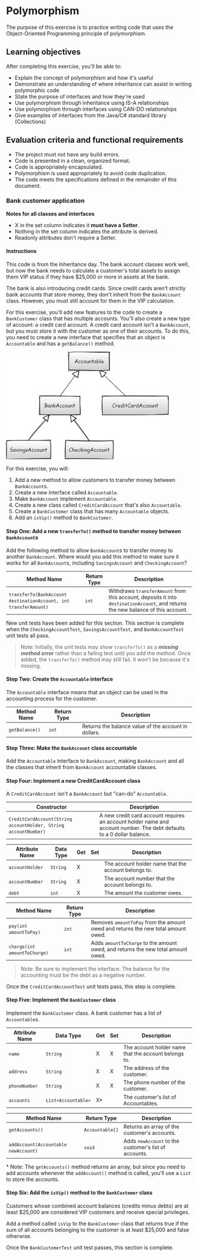# Polymorphism

The purpose of this exercise is to practice writing code that uses the Object-Oriented Programming principle of polymorphism.

## Learning objectives

After completing this exercise, you'll be able to:

- Explain the concept of polymorphism and how it's useful
- Demonstrate an understanding of where inheritance can assist in writing polymorphic code
- State the purpose of interfaces and how they're used
- Use polymorphism through inheritance using IS-A relationships
- Use polymorphism through interfaces using CAN-DO relationships
- Give examples of interfaces from the Java/C# standard library (Collections)

## Evaluation criteria and functional requirements

* The project must not have any build errors.
* Code is presented in a clean, organized format.
* Code is appropriately encapsulated.
* Polymorphism is used appropriately to avoid code duplication.
* The code meets the specifications defined in the remainder of this document.

### Bank customer application

**Notes for all classes and interfaces**
- X in the set column indicates it **must have a Setter**.
- Nothing in the set column indicates the attribute is derived.
- Readonly attributes don't require a Setter.

#### Instructions

This code is from the Inheritance day. The bank account classes work well, but now the bank needs to calculate a customer's total assets to assign them VIP status if they have $25,000 or more in assets at the bank.

The bank is also introducing credit cards. Since credit cards aren't strictly bank accounts that store money, they don't inherit from the `BankAccount` class. However, you must still account for them in the VIP calculation.

For this exercise, you'll add new features to the code to create a `BankCustomer` class that has multiple accounts. You'll also create a new type of account: a credit card account. A credit card account isn't a `BankAccount`, but you must store it with the customer as one of their accounts. To do this, you need to create a new interface that specifies that an object is `Accountable` and has a `getBalance()` method.

![class diagram](./bank-account-java.png)

For this exercise, you will:

1. Add a new method to allow customers to transfer money between `BankAccount`s.
2. Create a new interface called `Accountable`.
3. Make `BankAccount` implement `Accountable`.
4. Create a new class called `CreditCardAccount` that's also `Accountable`.
5. Create a `BankCustomer` class that has many `Accountable` objects.
6. Add an `isVip()` method to `BankCustomer`.

#### Step One: Add a new `transferTo()` method to transfer money between `BankAccount`s

Add the following method to allow `BankAccount`s to transfer money to another `BankAccount`. Where would you add this method to make sure it works for all `BankAccount`s, including `SavingsAccount` and `CheckingAccount`?

| Method Name                                                      | Return Type | Description                                                                             |
| ---------------------------------------------------------------- | ----------- | --------------------------------------------------------------------------------------- |
| `transferTo(BankAccount destinationAccount, int transferAmount)` | `int`       | Withdraws `transferAmount` from this account, deposits it into `destinationAccount`, and returns the new balance of this account. |

New unit tests have been added for this section. This section is complete when the `CheckingAccountTest`, `SavingsAccountTest`, and `BankAccountTest` unit tests all pass.

>Note: Initially, the unit tests may show `transferTo()` as a ***missing method error*** rather than a failing test until you add the method. Once added, the `transferTo()` method may still fail. It won't be because it's missing.

#### Step Two: Create the `Accountable` interface

The `Accountable` interface means that an object can be used in the accounting process for the customer.

| Method Name    | Return Type | Description                                          |
| -------------- | ----------- | ---------------------------------------------------- |
| `getBalance()` | `int`       | Returns the balance value of the account in dollars. |

#### Step Three: Make the `BankAccount` class accountable

Add the `Accountable` interface to `BankAccount`, making `BankAccount` and all the classes that inherit from `BankAccount` accountable classes.

#### Step Four: Implement a new CreditCardAccount class

A `CreditCardAccount` isn't a `BankAccount` but "can-do" `Accountable`.

| Constructor                                                     | Description                                                                                                            |
| --------------------------------------------------------------- | ---------------------------------------------------------------------------------------------------------------------- |
| `CreditCardAccount(String accountHolder, String accountNumber)` | A new credit card account requires an account holder name and account number. The debt defaults to a 0 dollar balance. |

| Attribute Name  | Data Type | Get | Set | Description                                                  |
| --------------- | --------- | --- | --- | ------------------------------------------------------------ |
| `accountHolder` | `String`  | X   |     | The account holder name that the account belongs to. |
| `accountNumber` | `String`  | X   |     | The account number that the account belongs to.      |
| `debt`          | `int`     | X   |     | The amount the customer owes.                        |

| Method Name                  | Return Type | Description                                                                       |
| ---------------------------- | ----------- | --------------------------------------------------------------------------------- |
| `pay(int amountToPay)`       | `int`       | Removes `amountToPay` from the amount owed and returns the new total amount owed. |
| `charge(int amountToCharge)` | `int`       | Adds `amountToCharge` to the amount owed, and returns the new total amount owed.  |

> Note: Be sure to implement the interface. The balance for the accounting must be the debt as a negative number.

Once the `CreditCardAccountTest` unit tests pass, this step is complete.

#### Step Five: Implement the `BankCustomer` class

Implement the `BankCustomer` class. A bank customer has a list of `Accountable`s.

| Attribute Name | Data Type           | Get | Set | Description                                                  |
| -------------- | ------------------- | --- | --- | ------------------------------------------------------------ |
| `name`         | `String`            | X   | X   | The account holder name that the account belongs to. |
| `address`      | `String`            | X   | X   | The address of the customer.                         |
| `phoneNumber`  | `String`            | X   | X   | The phone number of the customer.                    |
| `accounts`     | `List<Accountable>` | X\*   |     | The customer's list of Accountables.     |

| Method Name                          | Return Type | Description                                           |
| ------------------------------------ | ----------- | ----------------------------------------------------- |
| `getAccounts()`                      | `Accountable[]` | Returns an array of the customer's accounts.
| `addAccount(Accountable newAccount)` | `void`      | Adds `newAccount` to the customer's list of accounts. |

\* Note: The `getAccounts()` method returns an array, but since you need to add accounts whenever the `addAccount()` method is called, you'll use a `List` to store the accounts.

#### Step Six: Add the `isVip()` method to the `BankCustomer` class

Customers whose combined account balances (credits minus debts) are at least $25,000 are considered VIP customers and receive special privileges.

Add a method called `isVip` to the `BankCustomer` class that returns true if the sum of all accounts belonging to the customer is at least $25,000 and false otherwise.

Once the `BankCustomerTest` unit test passes, this section is complete.
